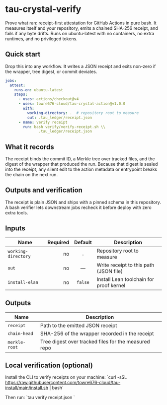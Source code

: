 # tau-crystal-verify

Prove what ran: receipt-first attestation for GitHub Actions in pure bash. It measures itself and your repository, emits a chained SHA-256 receipt, and fails if any byte drifts. Runs on ubuntu-latest with no containers, no extra runtimes, and no privileged tokens.

## Quick start

Drop this into any workflow. It writes a JSON receipt and exits non-zero if the wrapper, tree digest, or commit deviates.

```yaml
jobs:
  attest:
    runs-on: ubuntu-latest
    steps:
      - uses: actions/checkout@v4
      - uses: towre676-cloud/tau-crystal-action@v1.0.0
        with:
          working-directory: .  # repository root to measure
          out: .tau_ledger/receipt.json
      - name: verify receipt
        run: bash verify/verify-receipt.sh \\
               .tau_ledger/receipt.json
```

## What it records

The receipt binds the commit ID, a Merkle tree over tracked files, and the digest of the wrapper that produced the run. Because that digest is sealed into the receipt, any silent edit to the action metadata or entrypoint breaks the chain on the next run.

## Outputs and verification

The receipt is plain JSON and ships with a pinned schema in this repository. A bash verifier lets downstream jobs recheck it before deploy with zero extra tools.

## Inputs

| Name               | Required | Default | Description                              |
|--------------------|---------:|:-------:|------------------------------------------|
| `working-directory`|   no     |   `.`   | Repository root to measure                |
| `out`              |   no     |   —     | Write receipt to this path (JSON file)    |
| `install-elan`     |   no     |  `false`| Install Lean toolchain for proof kernel   |

## Outputs

| Name          | Description                                           |
|---------------|-------------------------------------------------------|
| `receipt`     | Path to the emitted JSON receipt                      |
| `chain-head`  | SHA-256 of the wrapper recorded in the receipt        |
| `merkle-root` | Tree digest over tracked files for the measured repo  |

## Local verification (optional)

Install the CLI to verify receipts on your machine:
\`curl -sSL https://raw.githubusercontent.com/towre676-cloud/tau-install/main/install.sh | bash\`

Then run:
\`tau verify receipt.json <head> <root>\`
